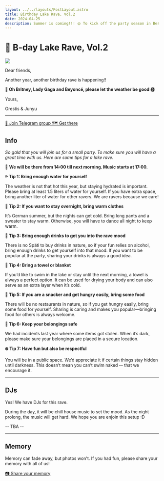 ```yaml
---
layout: ../../layouts/PostLayout.astro
title: Birthday Lake Rave, Vol.2
date: 2024-04-25
description: Summer is coming!!! 🌞 To kick off the party season in Berlin, join our birthday lake rave party.  
---
```


# 🪩 B-day Lake Rave, Vol.2 

<img class="filter" src="/images/rave.png"  />

Dear friends,

Another year, another birthday rave is happening!!

**🙏 Oh Britney, Lady Gaga and Beyoncé, please let the weather be good 🌞**

Yours,

Orestis & Junyu

---

<a class="button" href="https://t.me/+ebDL5UlWtbI2YThi">
  💬 Join Telegram group
</a>

<a class="button" href="https://goo.gl/maps/Q9H3yRsFSmytxtBv6">
  🗺️ Get there
</a>



## Info

*So gald that you will join us for a small party. To make sure you will have a great time with us. Here are some tips for a lake rave.*

📆 **We will be there from 14:00 till next morning. Music starts at 17:00.**

**💦 Tip 1: Bring enough water for yourself**

The weather is not that hot this year, but staying hydrated is important. Please bring at least 1.5 liters of water for yourself. If you have extra space, bring another liter of water for other ravers. We are ravers because we care!

**🧥 Tip 2: If you want to stay overnight, bring warm clothes**

It’s German summer, but the nights can get cold. Bring long pants and a sweater to stay warm. Otherwise, you will have to dance all night to keep warm.

**🍹 Tip 3: Bring enough drinks to get you into the rave mood**

There is no Späti to buy drinks in nature, so if your fun relies on alcohol, bring enough drinks to get yourself into that mood. If you want to be popular at the party, sharing your drinks is always a good idea.

**🥋 Tip 4: Bring a towel or blanket**

If you’d like to swim in the lake or stay until the next morning, a towel is always a perfect option. It can be used for drying your body and can also serve as an extra layer when it’s cold.

**🌭 Tip 5: If you are a snacker and get hungry easily, bring some food**

There will be no restaurants in nature, so if you get hungry easily, bring some food for yourself. Sharing is caring and makes you popular—bringing food for others is always welcome.

**🔐 Tip 6: Keep your belongings safe**

We had incidents last year where some items got stolen. When it’s dark, please make sure your belongings are placed in a secure location.

**❄️ Tip 7: Have fun but also be respectful**

You will be in a public space. We’d appreciate it if certain things stay hidden until darkness. This doesn’t mean you can’t swim naked -- that we encourage it.


---

## DJs

Yes! We have DJs for this rave.

During the day, it will be chill house music to set the mood. As the night prolong, the music will get hard. We hope you are enjoin this setup :D

-- TBA --

---

## Memory

Memory can fade away, but photos won't. If you had fun, please share your memory with all of us!

<a class="button" href="https://get.celebrate.app/L9fttzK7fhRv4Gjr7">
  📷 Share your memory
</a>




